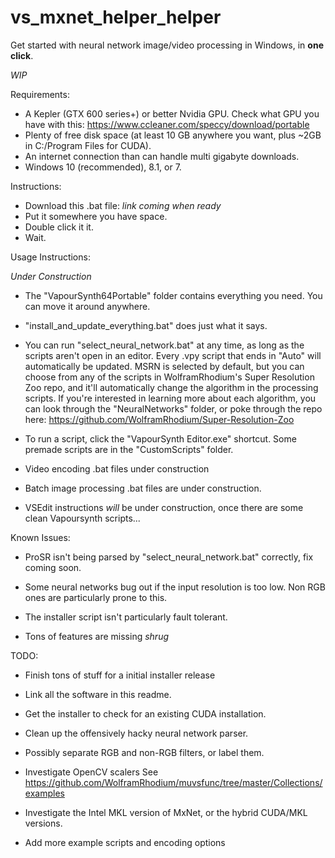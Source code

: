 # vs_mxnet_helper_helper
Get started with neural network image/video processing in Windows, in **one click**. 

*WIP*

Requirements:
- A Kepler (GTX 600 series+) or better Nvidia GPU. Check what GPU you have with this: https://www.ccleaner.com/speccy/download/portable
- Plenty of free disk space (at least 10 GB anywhere you want, plus ~2GB in C:/Program Files for CUDA).
- An internet connection than can handle multi gigabyte downloads. 
- Windows 10 (recommended), 8.1, or 7.

Instructions: 

- Download this .bat file: *link coming when ready*
- Put it somewhere you have space.
- Double click it it.
- Wait. 

Usage Instructions:

*Under Construction*

- The "VapourSynth64Portable" folder contains everything you need. You can move it around anywhere. 

- "install_and_update_everything.bat" does just what it says. 

- You can run "select_neural_network.bat" at any time, as long as the scripts aren't open in an editor. Every .vpy script that ends in "Auto" will automatically be updated. MSRN is selected by default, but you can choose from any of the scripts in WolframRhodium's Super Resolution Zoo repo, and it'll automatically change the algorithm in the processing scripts. If you're interested in learning more about each algorithm, you can look through the "NeuralNetworks" folder, or poke through the repo here: https://github.com/WolframRhodium/Super-Resolution-Zoo

- To run a script, click the "VapourSynth Editor.exe" shortcut. Some premade scripts are in the "CustomScripts" folder. 

- Video encoding .bat files under construction

- Batch image processing .bat files are under construction. 

- VSEdit instructions *will* be under construction, once there are some clean Vapoursynth scripts...

Known Issues:

- ProSR isn't being parsed by "select_neural_network.bat" correctly, fix coming soon. 

- Some neural networks bug out if the input resolution is too low. Non RGB ones are particularly prone to this.

- The installer script isn't particularly fault tolerant. 

- Tons of features are missing *shrug* 



TODO:

- Finish tons of stuff for a initial installer release

- Link all the software in this readme.

- Get the installer to check for an existing CUDA installation. 

- Clean up the offensively hacky neural network parser.

- Possibly separate RGB and non-RGB filters, or label them.
 
- Investigate OpenCV scalers See https://github.com/WolframRhodium/muvsfunc/tree/master/Collections/examples
 
- Investigate the Intel MKL version of MxNet, or the hybrid CUDA/MKL versions. 
 
- Add more example scripts and encoding options
 
 
